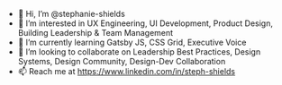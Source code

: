 - 👋 Hi, I’m @stephanie-shields
- 👀 I’m interested in UX Engineering, UI Development, Product Design, Building Leadership & Team Management
- 🌱 I’m currently learning Gatsby JS, CSS Grid, Executive Voice 
- 💞️ I’m looking to collaborate on Leadership Best Practices, Design Systems, Design Community, Design-Dev Collaboration
- 📫 Reach me at https://www.linkedin.com/in/steph-shields

<!---
stephanie-shields/stephanie-shields is a ✨ special ✨ repository because its `README.md` (this file) appears on your GitHub profile.
You can click the Preview link to take a look at your changes.
--->
